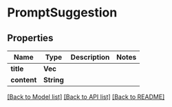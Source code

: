 # PromptSuggestion

## Properties

Name | Type | Description | Notes
------------ | ------------- | ------------- | -------------
**title** | **Vec<String>** |  | 
**content** | **String** |  | 

[[Back to Model list]](../README.md#documentation-for-models) [[Back to API list]](../README.md#documentation-for-api-endpoints) [[Back to README]](../README.md)


